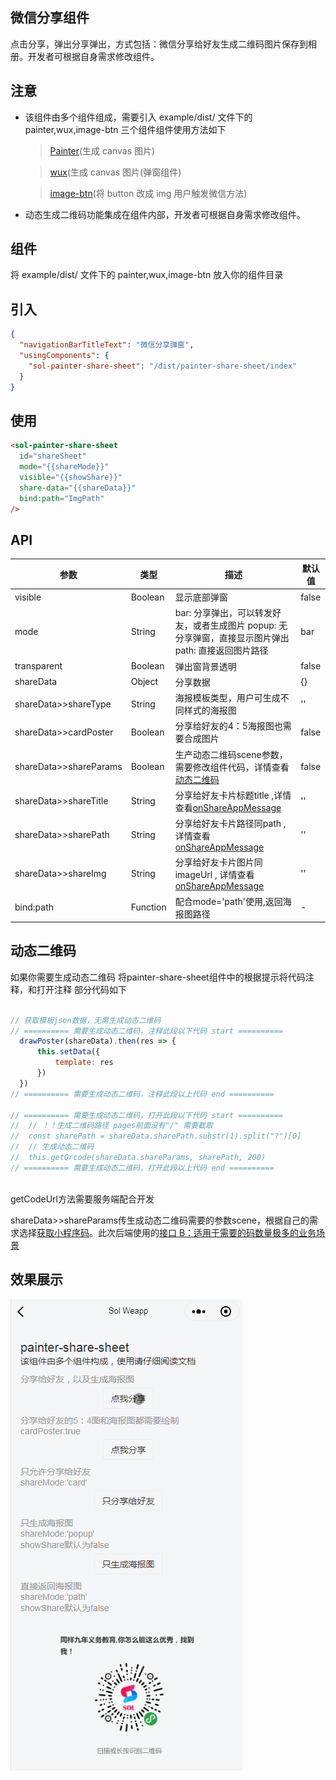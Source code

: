 ## 微信分享组件

点击分享，弹出分享弹出，方式包括：微信分享给好友生成二维码图片保存到相册。开发者可根据自身需求修改组件。

## 注意

- 该组件由多个组件组成，需要引入 example/dist/  文件下的 painter,wux,image-btn 三个组件组件使用方法如下

  > [Painter](https://github.com/Kujiale-Mobile/Painter)(生成 canvas 图片)

  > [wux](https://github.com/wux-weapp/wux-weapp)(生成 canvas 图片(弹窗组件)
  
  > [image-btn](https://sunnie1992.github.io/sol-weapp/#/zh-cn/image-btn?id=图片按钮)(将 button 改成 img 用户触发微信方法)

- 动态生成二维码功能集成在组件内部，开发者可根据自身需求修改组件。

## 组件

将 example/dist/ 文件下的 painter,wux,image-btn 放入你的组件目录

## 引入

```json
{
  "navigationBarTitleText": "微信分享弹窗",
  "usingComponents": {
    "sol-painter-share-sheet": "/dist/painter-share-sheet/index"
  }
}
```

## 使用

```html
<sol-painter-share-sheet
  id="shareSheet"
  mode="{{shareMode}}"
  visible="{{showShare}}"
  share-data="{{shareData}}"
  bind:path="ImgPath"
/>
```

## API

| 参数                  | 类型    | 描述                                                                                                 | 默认值 |
| --------------------- | ------- | ---------------------------------------------------------------------------------------------------- | ------ |
| visible               | Boolean | 显示底部弹窗                                                                                         | false  |
| mode                  | String  | bar: 分享弹出，可以转发好友，或者生成图片 popup: 无分享弹窗，直接显示图片弹出 path: 直接返回图片路径 | bar    |
| transparent           | Boolean | 弹出窗背景透明                                                                                       | false  |
| shareData             | Object  | 分享数据                                                                                             | {}     |
| shareData>>shareType  | String  | 海报模板类型，用户可生成不同样式的海报图                                                             | ''     |
| shareData>>cardPoster | Boolean | 分享给好友的4：5海报图也需要合成图片                                                                               | false  |
| shareData>>shareParams | Boolean | 生产动态二维码scene参数，需要修改组件代码，详情查看[动态二维码](https://sunnie1992.github.io/sol-weapp/#/zh-cn/share?id=动态二维码)                                                                           | false  |
| shareData>>shareTitle | String  | 分享给好友卡片标题title ,详情查看[onShareAppMessage](https://developers.weixin.qq.com/miniprogram/dev/reference/api/Page.html#onShareAppMessage-Object-object)                                                                                           | ''     |
| shareData>>sharePath  | String  | 分享给好友卡片路径同path ,详情查看[onShareAppMessage](https://developers.weixin.qq.com/miniprogram/dev/reference/api/Page.html#onShareAppMessage-Object-object)                                                                                | ''     |
| shareData>>shareImg   | String  | 分享给好友卡片图片同imageUrl , 详情查看[onShareAppMessage](https://developers.weixin.qq.com/miniprogram/dev/reference/api/Page.html#onShareAppMessage-Object-object)                                                                                            | ''     |
| bind:path             | Function | 配合mode='path'使用,返回海报图路径                                                                 | -      |

## 动态二维码

如果你需要生成动态二维码
将painter-share-sheet组件中的根据提示将代码注释，和打开注释
部分代码如下
```js

// 获取模板json数据，无需生成动态二维码
// ========== 需要生成动态二维码，注释此段以下代码 start ==========
  drawPoster(shareData).then(res => {
      this.setData({
          template: res
      })
  })
// ========== 需要生成动态二维码，注释此段以上代码 end ==========

// ========== 需要生成动态二维码，打开此段以下代码 start ==========
//  // ！！生成二维码路径 pages前面没有"/" 需要截取
//  const sharePath = shareData.sharePath.substr(1).split("?")[0]
//  // 生成动态二维码
//  this.getQrcode(shareData.shareParams, sharePath, 200)
// ========== 需要生成动态二维码，打开此段以上代码 end ==========
 
```
getCodeUrl方法需要服务端配合开发

shareData>>shareParams传生成动态二维码需要的参数scene，根据自己的需求选择[获取小程序码](https://developers.weixin.qq.com/miniprogram/dev/framework/open-ability/qr-code.html)。此次后端使用的[接口 B：适用于需要的码数量极多的业务场景](https://developers.weixin.qq.com/miniprogram/dev/api-backend/open-api/qr-code/wxacode.getUnlimited.html)

## 效果展示

![logo](../_images/6.gif)
